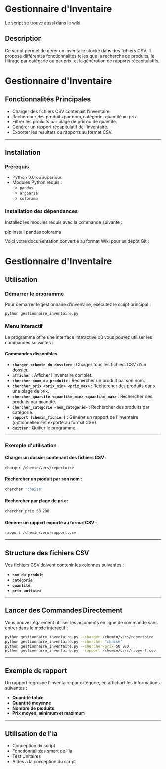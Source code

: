 # Gestionnaire d'Inventaire

Le script se trouve aussi dans le wiki

## Description
Ce script permet de gérer un inventaire stocké dans des fichiers CSV. Il propose différentes fonctionnalités telles que la recherche de produits, le filtrage par catégorie ou par prix, et la génération de rapports récapitulatifs.

# Gestionnaire d'Inventaire

## Fonctionnalités Principales
- Charger des fichiers CSV contenant l'inventaire.
- Rechercher des produits par nom, catégorie, quantité ou prix.
- Filtrer les produits par plage de prix ou de quantité.
- Générer un rapport récapitulatif de l'inventaire.
- Exporter les résultats ou rapports au format CSV.

---

## Installation

### Prérequis
- Python 3.8 ou supérieur.
- Modules Python requis :
  - `pandas`
  - `argparse`
  - `colorama`

### Installation des dépendances
Installez les modules requis avec la commande suivante :

pip install pandas colorama

Voici votre documentation convertie au format Wiki pour un dépôt Git : 

# Gestionnaire d'Inventaire

## Utilisation

### Démarrer le programme
Pour démarrer le gestionnaire d'inventaire, exécutez le script principal :

```bash
python gestionnaire_inventaire.py
```

### Menu Interactif
Le programme offre une interface interactive où vous pouvez utiliser les commandes suivantes :

#### Commandes disponibles
- **`charger <chemin_du_dossier>`** : Charger tous les fichiers CSV d'un dossier.
- **`afficher`** : Afficher l'inventaire complet.
- **`chercher <nom_du_produit>`** : Rechercher un produit par son nom.
- **`chercher_prix <prix_min> <prix_max>`** : Rechercher des produits dans une plage de prix.
- **`chercher_quantite <quantite_min> <quantite_max>`** : Rechercher des produits par quantité.
- **`chercher_categorie <nom_categorie>`** : Rechercher des produits par catégorie.
- **`rapport [chemin_fichier]`** : Générer un rapport de l'inventaire (optionnellement exporté au format CSV).
- **`quitter`** : Quitter le programme.

---

### Exemple d'utilisation

#### Charger un dossier contenant des fichiers CSV :
```bash
charger /chemin/vers/repertoire
```

#### Rechercher un produit par son nom :
```bash
chercher "chaise"
```

#### Rechercher par plage de prix :
```bash
chercher_prix 50 200
```

#### Générer un rapport exporté au format CSV :
```bash
rapport /chemin/vers/rapport.csv
```

---

## Structure des fichiers CSV
Vos fichiers CSV doivent contenir les colonnes suivantes :

- **`nom du produit`**
- **`catégorie`**
- **`quantité`**
- **`prix unitaire`**

---

## Lancer des Commandes Directement
Vous pouvez également utiliser les arguments en ligne de commande sans entrer dans le mode interactif :

```bash
python gestionnaire_inventaire.py --charger /chemin/vers/repertoire
python gestionnaire_inventaire.py --chercher "chaise"
python gestionnaire_inventaire.py --chercher-prix 50 200
python gestionnaire_inventaire.py --rapport /chemin/vers/rapport.csv
```

---

## Exemple de rapport
Un rapport regroupe l'inventaire par catégorie, en affichant les informations suivantes :

- **Quantité totale**
- **Quantité moyenne**
- **Nombre de produits**
- **Prix moyen, minimum et maximum**

---


## Utilisation de l'ia
- Conception du script
- Fonctionnalitées smart de l'ia
- Test Unitaires
- Aides a la conception du script


